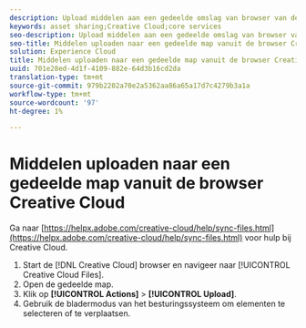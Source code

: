 ```yaml
---
description: Upload middelen aan een gedeelde omslag van browser van de Creative Cloud.
keywords: asset sharing;Creative Cloud;core services
seo-description: Upload middelen aan een gedeelde omslag van browser van de Creative Cloud.
seo-title: Middelen uploaden naar een gedeelde map vanuit de browser Creative Cloud
solution: Experience Cloud
title: Middelen uploaden naar een gedeelde map vanuit de browser Creative Cloud
uuid: 701e28ed-4d1f-4109-882e-64d3b16cd2da
translation-type: tm+mt
source-git-commit: 979b2202a70e2a5362aa86a65a17d7c4279b3a1a
workflow-type: tm+mt
source-wordcount: '97'
ht-degree: 1%

---
```



# Middelen uploaden naar een gedeelde map vanuit de browser Creative Cloud

Ga naar [https://helpx.adobe.com/creative-cloud/help/sync-files.html](https://helpx.adobe.com/creative-cloud/help/sync-files.html) voor hulp bij Creative Cloud.

1. Start de [!DNL Creative Cloud] browser en navigeer naar [!UICONTROL Creative Cloud Files].
1. Open de gedeelde map.
1. Klik op **[!UICONTROL Actions]** > **[!UICONTROL Upload]**.
1. Gebruik de bladermodus van het besturingssysteem om elementen te selecteren of te verplaatsen.
